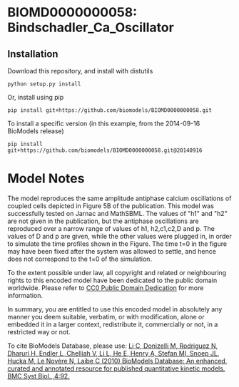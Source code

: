 # BIOMD0000000058: Bindschadler_Ca_Oscillator

## Installation

Download this repository, and install with distutils

`python setup.py install`

Or, install using pip

`pip install git+https://github.com/biomodels/BIOMD0000000058.git`

To install a specific version (in this example, from the 2014-09-16 BioModels release)

`pip install git+https://github.com/biomodels/BIOMD0000000058.git@20140916`


# Model Notes


The model reproduces the same amplitude antiphase calcium oscillations of
coupled cells depicted in Figure 5B of the publication. This model was
successfully tested on Jarnac and MathSBML. The values of "h1" and "h2" are
not given in the publication, but the antiphase oscillations are reproduced
over a narrow range of values of h1, h2,c1,c2,D and p. The values of D and p
are given, while the other values were plugged in, in order to simulate the
time profiles shown in the Figure. The time t=0 in the figure may have been
fixed after the system was allowed to settle, and hence does not correspond to
the t=0 of the simulation.

  

To the extent possible under law, all copyright and related or neighbouring
rights to this encoded model have been dedicated to the public domain
worldwide. Please refer to [CC0 Public Domain
Dedication](http://creativecommons.org/publicdomain/zero/1.0/) for more
information.

In summary, you are entitled to use this encoded model in absolutely any
manner you deem suitable, verbatim, or with modification, alone or embedded it
in a larger context, redistribute it, commercially or not, in a restricted way
or not.

  

To cite BioModels Database, please use: [Li C, Donizelli M, Rodriguez N,
Dharuri H, Endler L, Chelliah V, Li L, He E, Henry A, Stefan MI, Snoep JL,
Hucka M, Le Novère N, Laibe C (2010) BioModels Database: An enhanced, curated
and annotated resource for published quantitative kinetic models. BMC Syst
Biol., 4:92.](http://www.ncbi.nlm.nih.gov/pubmed/20587024)


